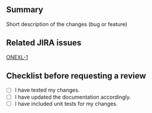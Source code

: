 <!-- ## ℹ️ PR Guidelines
Before submitting this pull request, please ensure that you have followed our PR guidelines. You can find the detailed guidelines [here]([<insert_link_to_PR_guidelines>](https://www.notion.so/lolamarket/Git-Conventions-dad2de0e80f84614bc7634bc50669817?pvs=4).
Familiarizing yourself with these guidelines will help streamline the review and merging process. Thank you for your collaboration!
-->

## Summary
Short description of the changes (bug or feature)

## Related JIRA issues
[ONEXL-1](https://glovoapp.atlassian.net/browse/ONEXL-1)

<!-- 
## Steps to Reproduce Bug and Validate Solution
If a bug: Please, include steps to reproduce the bug and validate the solution.
-->


<!--
## Relevant logs or outputs
Use this section to attach pictures/videos that demonstrate your changes working / healthy
-->

## Checklist before requesting a review
- [ ] I have tested my changes.
- [ ] I have updated the documentation accordingly.
- [ ] I have included unit tests for my changes.

<!--
## Other information or known dependencies
Include this section if any other information or known dependencies are important to this PR. Eg.: Breaking changes
-->
